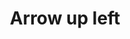---
title: Arrow up left
tags:
icon: arrow-up-left
svg: '<svg xmlns="http://www.w3.org/2000/svg" width="24" height="24" fill="none" viewBox="0 0 24 24" stroke-width="1.5" stroke-linecap="round" stroke-linejoin="round" stroke="currentColor"><path d="m17.5 17.5-11-11m0 0h9m-9 0v9"/></svg>'
---